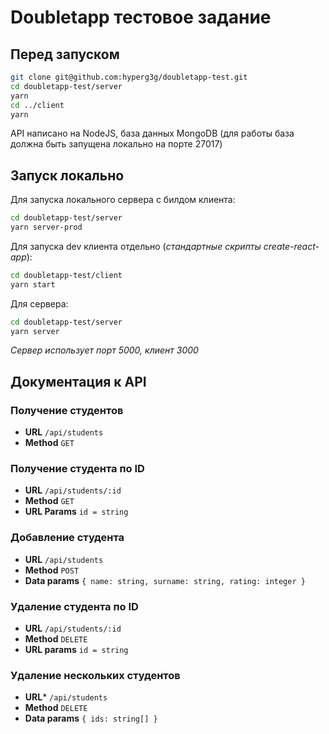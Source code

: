 # Doubletapp тестовое задание

## Перед запуском
```bash
git clone git@github.com:hyperg3g/doubletapp-test.git
cd doubletapp-test/server
yarn
cd ../client
yarn
```
API написано на NodeJS, база данных MongoDB (для работы база должна быть запущена локально на порте 27017)

## Запуск локально
Для запуска локального сервера с билдом клиента:
```bash
cd doubletapp-test/server
yarn server-prod
```
Для запуска dev клиента отдельно (*стандартные скрипты create-react-app*):
```bash
cd doubletapp-test/client
yarn start
```
Для сервера:
```bash
cd doubletapp-test/server
yarn server
```
*Сервер использует порт 5000, клиент 3000*

## Документация к API
### Получение студентов
* **URL** 
`/api/students`
* **Method** 
`GET`
### Получение студента по ID
* **URL**
`/api/students/:id`
* **Method**
`GET`
* **URL Params**
`id = string`
### Добавление студента
* **URL**
`/api/students`
* **Method**
`POST`
* **Data params**
`{ name: string, surname: string, rating: integer }`
### Удаление студента по ID
* **URL**
`/api/students/:id`
* **Method**
`DELETE`
* **URL params**
`id = string`
### Удаление нескольких студентов
* **URL***
`/api/students`
* **Method**
`DELETE`
* **Data params**
`{ ids: string[] }`
